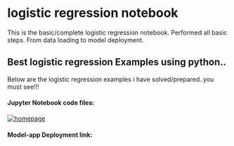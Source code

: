 # logistic regression notebook
 This is the basic/complete logistic regression notebook. Performed all basic steps. From data loading to model deployment.

## Best logistic regression Examples using python..

Below are the logistic regression examples i have solved/prepared..you must see!!!

#### Jupyter Notebook code files:
[![homepage][1]][2]

[1]:  http://commonmark.org/help/images/favicon.png
[2]:  [link](href='https://github.com/ShrikantUppin/2_logistic-regression-notebook/blob/main/clicked%20on%20Ad%20.ipynb'){:target="_blank"}
#### Model-app Deployment link:



